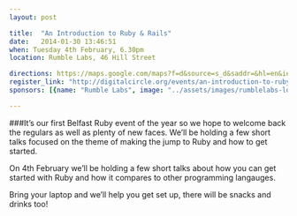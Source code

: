 ```yaml
---
layout: post

title:  "An Introduction to Ruby & Rails"
date:   2014-01-30 13:46:51
when: Tuesday 4th February, 6.30pm
location: Rumble Labs, 46 Hill Street

directions: https://maps.google.com/maps?f=d&source=s_d&saddr=&hl=en&ie=UTF8&layer=c&daddr=The+Rumble+Laboratory+%4054.60231963589608,-5.927209854125977
register_link: "http://digitalcircle.org/events/an-introduction-to-ruby"
sponsors: [{name: "Rumble Labs", image: "../assets/images/rumblelabs-logo.png", link: "http://rumblelabs.com"}, {name: "Shopkeep", image: "../assets/images/shopkeeppos.png", link: "http://shopkeeppos.com"}, {name: "Brewbot", image: "../assets/images/brewbot.png", link: "http://brewbot.io"} ]

---
```


###It’s our first Belfast Ruby event of the year so we hope to welcome back the regulars as well as plenty of new faces. We’ll be holding a few short talks focused on the theme of making the jump to Ruby and how to get started.

On 4th February we’ll be holding a few short talks about how you can get started with Ruby and how it compares to other programming langauges.

Bring your laptop and we’ll help you get set up, there will be snacks and drinks too!


<!-- Check out the [Jekyll docs][jekyll] for more info on how to get the most out of Jekyll. File all bugs/feature requests at [Jekyll's GitHub repo][jekyll-gh].

[jekyll-gh]: https://github.com/mojombo/jekyll
[jekyll]:    http://jekyllrb.com -->
